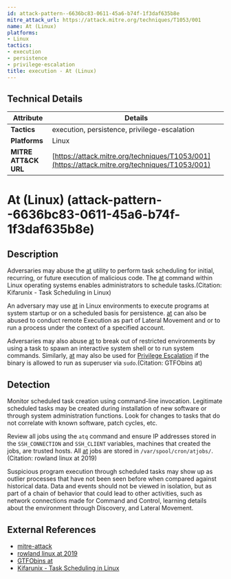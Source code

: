 ```yaml
---
id: attack-pattern--6636bc83-0611-45a6-b74f-1f3daf635b8e
mitre_attack_url: https://attack.mitre.org/techniques/T1053/001
name: At (Linux)
platforms:
- Linux
tactics:
- execution
- persistence
- privilege-escalation
title: execution - At (Linux)
---
```


## Technical Details

| Attribute | Details |
|-----------|----------|
| **Tactics** | execution, persistence, privilege-escalation |
| **Platforms** | Linux |
| **MITRE ATT&CK URL** | [https://attack.mitre.org/techniques/T1053/001](https://attack.mitre.org/techniques/T1053/001) |

# At (Linux) (attack-pattern--6636bc83-0611-45a6-b74f-1f3daf635b8e)

## Description
Adversaries may abuse the [at](https://attack.mitre.org/software/S0110) utility to perform task scheduling for initial, recurring, or future execution of malicious code. The [at](https://attack.mitre.org/software/S0110) command within Linux operating systems enables administrators to schedule tasks.(Citation: Kifarunix - Task Scheduling in Linux)

An adversary may use [at](https://attack.mitre.org/software/S0110) in Linux environments to execute programs at system startup or on a scheduled basis for persistence. [at](https://attack.mitre.org/software/S0110) can also be abused to conduct remote Execution as part of Lateral Movement and or to run a process under the context of a specified account.

Adversaries may also abuse [at](https://attack.mitre.org/software/S0110) to break out of restricted environments by using a task to spawn an interactive system shell or to run system commands. Similarly, [at](https://attack.mitre.org/software/S0110) may also be used for [Privilege Escalation](https://attack.mitre.org/tactics/TA0004) if the binary is allowed to run as superuser via <code>sudo</code>.(Citation: GTFObins at)

## Detection
Monitor scheduled task creation using command-line invocation. Legitimate scheduled tasks may be created during installation of new software or through system administration functions. Look for changes to tasks that do not correlate with known software, patch cycles, etc. 

Review all jobs using the <code>atq</code> command and ensure IP addresses stored in the <code>SSH_CONNECTION</code> and <code>SSH_CLIENT</code> variables, machines that created the jobs, are trusted hosts. All [at](https://attack.mitre.org/software/S0110) jobs are stored in <code>/var/spool/cron/atjobs/</code>.(Citation: rowland linux at 2019)

Suspicious program execution through scheduled tasks may show up as outlier processes that have not been seen before when compared against historical data. Data and events should not be viewed in isolation, but as part of a chain of behavior that could lead to other activities, such as network connections made for Command and Control, learning details about the environment through Discovery, and Lateral Movement.

## External References
- [mitre-attack](https://attack.mitre.org/techniques/T1053/001)
- [rowland linux at 2019](https://www.linkedin.com/pulse/getting-attacker-ip-address-from-malicious-linux-job-craig-rowland/)
- [GTFObins at](https://gtfobins.github.io/gtfobins/at/)
- [Kifarunix - Task Scheduling in Linux](https://kifarunix.com/scheduling-tasks-using-at-command-in-linux/)
